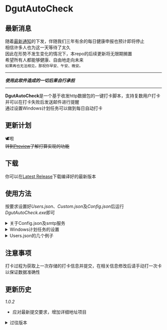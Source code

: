 # DgutAutoCheck
## 最新消息
随着[最新通知](https://mp.weixin.qq.com/s?__biz=MzAxNjA5NDIzMA==&mid=2652100229&idx=1&sn=10d5a7c92b120e164444c7d16b0ff533)的下发，伴随我们三年有余的每日健康申报也预计即将停止  
相信许多人也为这一天等待了太久  
因此在形势不发生变化的情况下，本repo的后续更新将无限期搁置  
希望所有人都能够健康、自由地走向未来  
`如果再也无法相见，那祝你早安、午安、晚安。`

***
***使用此软件造成的一切后果自行承担***  
***
**DgutAutoCheck**是一个基于收发http数据包的一键打卡脚本，支持复数用户打卡并可以在打卡失败后发送邮件进行提醒  
通过设置Windows计划任务可以做到每日自动打卡

## 更新计划
🕊啦  
~~转到[Preview](https://github.com/Kagam11/DgutAutoCheck/tree/preview)了解打算实现的功能~~

## 下载
你可以在[Latest Release](https://github.com/Kagam11/DgutAutoCheck/releases/latest)下载编译好的最新版本

## 使用方法
按要求设置好*Users.json*、*Custom.json*及*Config.json*后运行*DgutAutoCheck.exe*即可 
<details>
    <summary>关于Config.json及smtp服务</summary></br>
    
本软件使用smtp服务进行邮件发送提醒，要使用smtp服务，你需要在你的邮件提供商处开启smtp服务并获得smtp服务的密码。

以qq邮箱为例，相关选项在`设置→账户→POP3/IMAP/SMTP/Exchange/CardDAV/CalDAV服务`下，授权码即为smtp服务密码。

开启服务并获取服务密码后，可以搜索邮件提供商的smtp服务端口及服务器。

qq邮箱的smtp服务器为`smtp.qq.com`，端口为`587`。
</details>

<details>
    <summary>Windows计划任务的设置</summary></br>
    
通过计划任务可以使软件自动运行，以下展示每日零点十分运行一次软件的设置方法。

打开任务计划程序，在win10/11下直接可以在任务栏中搜索`任务计划程序`，也可按`win+R`键打开`运行`之后输入`taskschd.msc`并确定。

在右边的`操作`中点击`创建基本任务`，任意指定名称和描述、在触发器中选择`每天`并设置时间至`00:10:00`，每隔`1`天发生一次。

在操作中选择`启动程序`，在程序或脚本中选择`DgutAutoCheck.exe`**并设置起始于exe所在的文件夹**。
>例：假如exe路径为`C:\Users\Administrator\Desktop\DgutAutoCheck.exe`，则“起始于”应填写`C:\Users\Administrator\Desktop`。

如设置无误，只要Windows处于唤醒状态，便会在每日零点十分运行一次软件。
</details>

<details>
    <summary>Users.json的几个例子</summary></br>
    
仅需一人打卡时的例子

```javascript
[
    {
        "Username": "111111111111",
        "Password": "Password1"
    }// 注意这里并不需要逗号
]
```

三人打卡时的例子
```javascript
[
    {
        "Username": "111111111111",
        "Password": "Password1"
    },
    {
        "Username": "222222222222",
        "Password": "Password2"
    },
    {
        "Username": "333333333333",
        "Password": "Password2"
    }
]
```
</details>

## 注意事项
打卡过程为获取上一次存储的打卡信息并提交，在相关信息修改后请手动打一次卡以保证数据准确性

## 更新历史
*1.0.2*  
* 应对最新提交要求，增加详细地址项目

<details>
    <summary>过往版本</summary></br>

*1.0.1*  
* 将体温、是否在校、健康状况单独提取为可设置项目

*1.0.0*
* 发布
</details>
